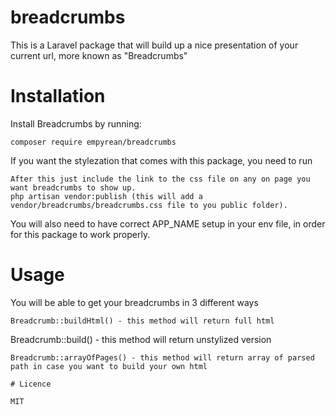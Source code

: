 # breadcrumbs

This is a Laravel package that will build up a nice presentation of your current url, more known as "Breadcrumbs"

# Installation

Install Breadcrumbs by running:
```
composer require empyrean/breadcrumbs
```
If you want the stylezation that comes with this package, you need to run
```
After this just include the link to the css file on any on page you want breadcrumbs to show up.
php artisan vendor:publish (this will add a vendor/breadcrumbs/breadcrumbs.css file to you public folder). 
```
You will also need to have correct APP_NAME setup in your env file, in order for this package to work properly.
# Usage
You will be able to get your breadcrumbs in 3 different ways
```
Breadcrumb::buildHtml() - this method will return full html 
```
Breadcrumb::build() - this method will return unstylized version
```
Breadcrumb::arrayOfPages() - this method will return array of parsed path in case you want to build your own html

# Licence

MIT
